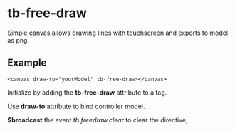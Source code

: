 # tb-free-draw
Simple canvas allows drawing lines with touchscreen and exports to model as png.

## Example

	<canvas draw-to="yourModel" tb-free-draw></canvas>


Initialize by adding the **tb-free-draw** attribute to a <canvas> tag.

Use **draw-to** attribute to bind controller model.

**$broadcast** the event *tb.freedraw.clear* to clear the directive; 
